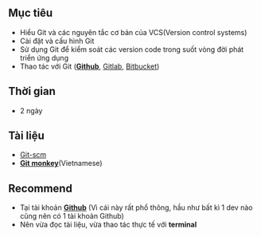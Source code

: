 ## Mục tiêu
* Hiểu Git và các nguyên tắc cơ bản của VCS(Version control systems)
* Cài đặt và cấu hình Git
* Sử dụng Git để kiểm soát các version code trong suốt vòng đời phát triển ứng dụng
* Thao tác với Git (**[Github](https://github.com/)**, [Gitlab](https://about.gitlab.com/), [Bitbucket](https://bitbucket.org/))

## Thời gian
* 2 ngày

## Tài liệu
* [Git-scm](https://git-scm.com/book/en/v2)
* **[Git monkey](https://backlog.com/git-tutorial/vn/intro/intro1_1.html)**(Vietnamese)

## Recommend

* Tại tài khoản **[Github](https://github.com/)** (Vì cái này rất phổ thông, hầu như bất kì 1 dev nào cũng nên có 1 tài khoản Github)
* Nên vừa đọc tài liệu, vừa thao tác thực tế với **terminal**